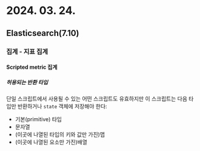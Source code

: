 # 2024. 03. 24.

## Elasticsearch(7.10)

### 집계 - 지표 집계

#### Scripted metric 집계

##### 허용되는 반환 타입

단일 스크립트에서 사용될 수 있는 어떤 스크립트도 유효하지만 이 스크립트는 다음 타입만 반환하거나 `state` 객체에 저장해야 한다:

* 기본(primitive) 타입
* 문자열
* (이곳에 나열된 타입의 키와 값만 가진)맵
* (이곳에 나열된 요소만 가진)배열

